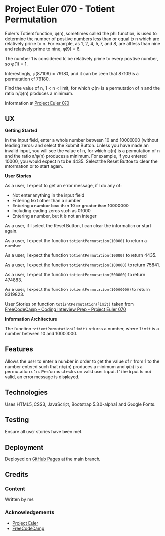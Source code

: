 # Project Euler 070 - Totient Permutation

Euler's Totient function, &phi;(n), sometimes called the phi function, is used to determine the number of positive numbers less than or equal to n which are relatively prime to n.  For example, as 1, 2, 4, 5, 7, and 8, are all less than nine and relatively prime to nine, &phi;(9) = 6.

The number 1 is considered to be relatively prime to every positive number, so &phi;(1) = 1.

Interestingly, &phi;(87109) = 79180, and it can be seen that 87109 is a permutation of 79180.

Find the value of n, 1 &lt; n &lt; limit, for which &phi;(n) is a permutation of n and the ratio n/&phi;(n) produces a minimum.

Information at [Project Euler 070](https://projecteuler.net/problem=70)

## UX

**Getting Started**

In the input field, enter a whole number between 10 and 10000000 (without leading zeros) and select the Submit Button.  Unless you have made an invalid input, you will see the value of n, for which &phi;(n) is a permutation of n and the ratio n/&phi;(n) produces a minimum.  For example, if you entered 10000, you would expect n to be 4435.  Select the Reset Button to clear the information or to start again.

**User Stories**

As a user, I expect to get an error message, if I do any of:

- Not enter anything in the input field
- Entering text other than a number
- Entering a number less than 10 or greater than 10000000
- Including leading zeros such as 01000
- Entering a number, but it is not an integer

As a user, if I select the Reset Button, I can clear the information or start again.

As a user, I expect the function `totientPermutation(10000)` to return a number.

As a user, I expect the function `totientPermutation(10000)` to return 4435.

As a user, I expect the function `totientPermutation(100000)` to return 75841.

As a user, I expect the function `totientPermutation(500000)` to return 474883.

As a user, I expect the function `totientPermutation(10000000)` to return 8319823.

User Stories on function `totientPermutation(limit)` taken from [FreeCodeCamp - Coding Interview Prep - Project Euler 070](https://www.freecodecamp.org/learn/coding-interview-prep/project-euler/problem-70-totient-permutation)

**Information Architecture**

The function `totientPermutation(limit)` returns a number, where `limit` is a number between 10 and 10000000.

## Features

Allows the user to enter a number in order to get the value of n from 1 to the number entered such that n/&phi;(n) produces a minimum and &phi;(n) is a permutation of n.  Performs checks on valid user input.  If the input is not valid, an error message is displayed.

## Technologies

Uses HTML5, CSS3, JavaScript, Bootstrap 5.3.0-alpha1 and Google Fonts.

## Testing

Ensure all user stories have been met.

## Deployment

Deployed on [GitHub Pages](https://derektypist.github.io/project-euler-070) at the main branch.

## Credits

### Content

Written by me.

### Acknowledgements

- [Project Euler](https://projecteuler.net)
- [FreeCodeCamp](https://www.freecodecamp.org)